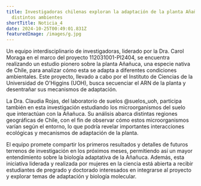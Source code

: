 ```yaml
---
title: Investigadoras chilenas exploran la adaptación de la planta Añañuca en
  distintos ambientes
shortTitle: Noticia_4
date: 2024-10-25T00:49:01.831Z
featuredImage: /images/g.jpg
---
```

Un equipo interdisciplinario de investigadoras, liderado por la Dra. Carol Moraga en el marco del proyecto 112031001-PI2404, se encuentra realizando un estudio pionero sobre la planta Añañuca, una especie nativa de Chile, para analizar cómo esta se adapta a diferentes condiciones ambientales. Este proyecto, llevado a cabo por el Instituto de Ciencias de la Universidad de O'Higgins (UOH), busca secuenciar el ARN de la planta y desentrañar sus mecanismos de adaptación.

La Dra. Claudia Rojas, del laboratorio de suelos @suelos_uoh, participa también en esta investigación estudiando los microorganismos del suelo que interactúan con la Añañuca. Su análisis abarca distintas regiones geográficas de Chile, con el fin de observar cómo estos microorganismos varían según el entorno, lo que podría revelar importantes interacciones ecológicas y mecanismos de adaptación de la planta.

El equipo promete compartir los primeros resultados y detalles de futuros terrenos de investigación en los próximos meses, permitiendo así un mayor entendimiento sobre la biología adaptativa de la Añañuca. Además, esta iniciativa liderada y realizada por mujeres en la ciencia está abierta a recibir estudiantes de pregrado y doctorado interesados en integrarse al proyecto y explorar temas de adaptación y biología molecular.